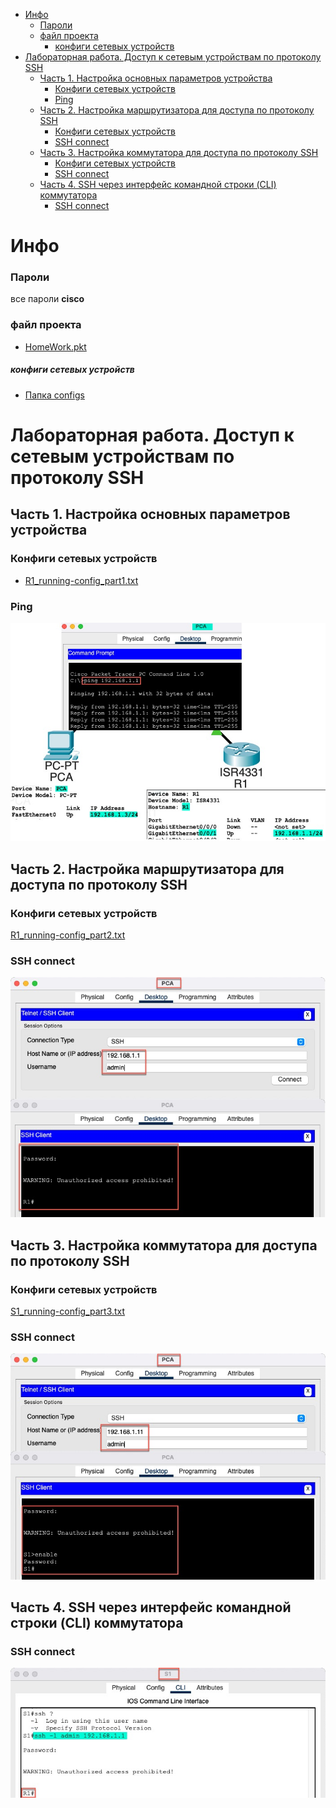 <!-- TOC -->
* [Инфо](#инфо)
    * [Пароли](#пароли)
    * [файл проекта](#файл-проекта-)
        * [конфиги сетевых устройств](#конфиги-сетевых-устройств-)
* [Лабораторная работа. Доступ к сетевым устройствам по протоколу SSH](#лабораторная-работа-доступ-к-сетевым-устройствам-по-протоколу-ssh)
  * [Часть 1. Настройка основных параметров устройства](#часть-1-настройка-основных-параметров-устройства)
    * [Конфиги сетевых устройств](#конфиги-сетевых-устройств--1)
    * [Ping](#ping)
  * [Часть 2. Настройка маршрутизатора для доступа по протоколу SSH](#часть-2-настройка-маршрутизатора-для-доступа-по-протоколу-ssh)
    * [Конфиги сетевых устройств](#конфиги-сетевых-устройств)
    * [SSH connect](#ssh-connect)
  * [Часть 3. Настройка коммутатора для доступа по протоколу SSH](#часть-3-настройка-коммутатора-для-доступа-по-протоколу-ssh)
    * [Конфиги сетевых устройств](#конфиги-сетевых-устройств-1)
    * [SSH connect](#ssh-connect-1)
  * [Часть 4. SSH через интерфейс командной строки (CLI) коммутатора](#часть-4-ssh-через-интерфейс-командной-строки-cli-коммутатора)
    * [SSH connect](#ssh-connect-2)
<!-- TOC -->

# Инфо
### Пароли
все пароли **cisco** </br>

### файл проекта 
- [HomeWork.pkt](cisco-packet-tracer/HomeWork.pkt) 

##### конфиги сетевых устройств 
- [Папка configs](cisco-packet-tracer/configs)

# Лабораторная работа. Доступ к сетевым устройствам по протоколу SSH
## Часть 1. Настройка основных параметров устройства
### Конфиги сетевых устройств 
- [R1_running-config_part1.txt](cisco-packet-tracer/configs/R1_running-config_part1.txt)

### Ping
![PCA_ping_R1.jpg](images/PCA_ping_R1.jpg)

## Часть 2. Настройка маршрутизатора для доступа по протоколу SSH
### Конфиги сетевых устройств
[R1_running-config_part2.txt](cisco-packet-tracer/configs/R1_running-config_part2.txt)

### SSH connect
![PCA_ssh_R1.jpg](images/PCA_ssh_R1.jpg)

## Часть 3. Настройка коммутатора для доступа по протоколу SSH
### Конфиги сетевых устройств
[S1_running-config_part3.txt](cisco-packet-tracer/configs/S1_running-config_part3.txt)

### SSH connect
![PCA_ssh_S1.jpg](images/PCA_ssh_S1.jpg)

## Часть 4. SSH через интерфейс командной строки (CLI) коммутатора
### SSH connect
![S1_ssh_R1.jpg](images/S1_ssh_R1.jpg)
